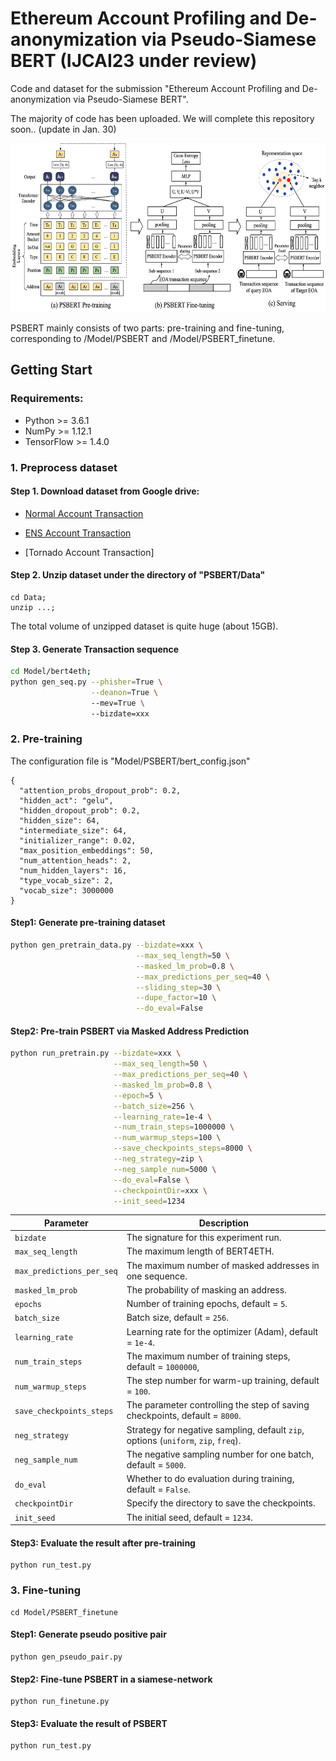 
# Ethereum Account Profiling and De-anonymization via Pseudo-Siamese BERT (IJCAI23 under review)

Code and dataset for the submission "Ethereum Account Profiling and De-anonymization via Pseudo-Siamese BERT".

The majority of code has been uploaded. We will complete this repository soon.. (update in Jan. 30)

<div align=center><img width="600" height="270" src="https://github.com/PSBERTAuthor/PSBERT/blob/master/materials/framework.png"/></div>


PSBERT mainly consists of two parts: pre-training and fine-tuning, corresponding to /Model/PSBERT and /Model/PSBERT_finetune.

## Getting Start
### Requirements:
* Python >= 3.6.1
* NumPy >= 1.12.1
* TensorFlow >= 1.4.0


###  1. Preprocess dataset 

#### Step 1. Download dataset from Google drive:
* [Normal Account Transaction](https://drive.google.com/file/d/1-htLUymg1UxDrXcI8tslU9wbn0E1vl9_/view?usp=sharing)

* [ENS Account Transaction](https://drive.google.com/file/d/1Yveis90jCx-nIA6pUL_4SUezMsVJr8dp/view?usp=sharing)

* [Tornado Account Transaction]

#### Step 2. Unzip dataset under the directory of "PSBERT/Data"
``` 
cd Data;
unzip ...;
``` 
The total volume of unzipped dataset is quite huge (about 15GB).

#### Step 3. Generate Transaction sequence
```sh
cd Model/bert4eth;
python gen_seq.py --phisher=True \
                  --deanon=True \ 
                  --mev=True \ 
                  --bizdate=xxx
``` 

### 2. Pre-training

The configuration file is "Model/PSBERT/bert_config.json"
```
{
  "attention_probs_dropout_prob": 0.2,
  "hidden_act": "gelu",
  "hidden_dropout_prob": 0.2,
  "hidden_size": 64,
  "intermediate_size": 64,
  "initializer_range": 0.02,
  "max_position_embeddings": 50,
  "num_attention_heads": 2,
  "num_hidden_layers": 16,
  "type_vocab_size": 2,
  "vocab_size": 3000000
}

```

#### Step1: Generate pre-training dataset
```sh
python gen_pretrain_data.py --bizdate=xxx \
                            --max_seq_length=50 \
                            --masked_lm_prob=0.8 \
                            --max_predictions_per_seq=40 \
                            --sliding_step=30 \
                            --dupe_factor=10 \
                            --do_eval=False
```
#### Step2: Pre-train PSBERT via Masked Address Prediction
```sh
python run_pretrain.py --bizdate=xxx \
                       --max_seq_length=50 \
                       --max_predictions_per_seq=40 \
                       --masked_lm_prob=0.8 \
                       --epoch=5 \
                       --batch_size=256 \
                       --learning_rate=1e-4 \
                       --num_train_steps=1000000 \
                       --num_warmup_steps=100 \
                       --save_checkpoints_steps=8000 \
                       --neg_strategy=zip \
                       --neg_sample_num=5000 \
                       --do_eval=False \
                       --checkpointDir=xxx \
                       --init_seed=1234 
```

| Parameter                  | Description                                                                        |
|----------------------------|------------------------------------------------------------------------------------|
| `bizdate`                  | The signature for this experiment run.                                             |
| `max_seq_length`           | The maximum length of BERT4ETH.                                                    |
| `max_predictions_per_seq`  | The maximum number of masked addresses in one sequence.                            |
| `masked_lm_prob`           | The probability of masking an address.                                             |
| `epochs`                   | Number of training epochs, default = `5`.                                          |
| `batch_size`               | Batch size, default = `256`.                                                       |
| `learning_rate`            | Learning rate for the optimizer (Adam), default = `1e-4`.                          |
| `num_train_steps`          | The maximum number of training steps, default = `1000000`,                         |
| `num_warmup_steps`         | The step number for warm-up training, default = `100`.                             |
| `save_checkpoints_steps`   | The parameter controlling the step of saving checkpoints, default = `8000`.        |
| `neg_strategy`             | Strategy for negative sampling, default `zip`, options (`uniform`, `zip`, `freq`). |
| `neg_sample_num`           | The negative sampling number for one batch, default = `5000`.                      |
| `do_eval`                  | Whether to do evaluation during training, default = `False`.                       |
| `checkpointDir`            | Specify the directory to save the checkpoints.                                     |
| `init_seed`                | The initial seed, default = `1234`.                                                |
#### Step3: Evaluate the result after pre-training
``` 
python run_test.py
``` 

### 3. Fine-tuning
``` 
cd Model/PSBERT_finetune
``` 
#### Step1: Generate pseudo positive pair
``` 
python gen_pseudo_pair.py
``` 
#### Step2: Fine-tune PSBERT in a siamese-network
``` 
python run_finetune.py
``` 
#### Step3: Evaluate the result of PSBERT
``` 
python run_test.py
``` 
